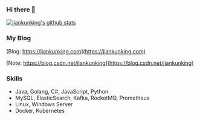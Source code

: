 ### Hi there 👋

[![jiankunking's github stats](https://github-readme-stats.vercel.app/api?username=jiankunking)](https://github.com/jiankunking)

### My Blog
[Blog: https://jiankunking.com](https://jiankunking.com)

[Note: https://blog.csdn.net/jiankunking](https://blog.csdn.net/jiankunking)
### Skills
- Java, Golang, C#, JavaScript, Python
- MySQL, ElasticSearch, Kafka, RocketMQ, Prometheus
- Linux, Windows Server
- Docker, Kubernetes



<!--
**jiankunking/jiankunking** is a ✨ _special_ ✨ repository because its `README.md` (this file) appears on your GitHub profile.

Here are some ideas to get you started:

- 🔭 I’m currently working on ...
- 🌱 I’m currently learning ...
- 👯 I’m looking to collaborate on ...
- 🤔 I’m looking for help with ...
- 💬 Ask me about ...
- 📫 How to reach me: ...
- 😄 Pronouns: ...
- ⚡ Fun fact: ...
-->
